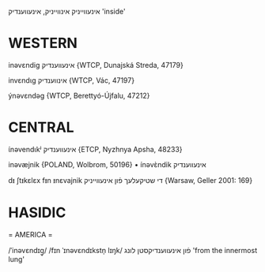 אינעווייניק
אינווייניק, אינעווענדיק
'inside'

WESTERN
========

inəvɛndig אינעווענדיק {WTCP, Dunajská Streda, 47179}

invɛndɩg אינווענדיק {WTCP, Vác, 47197}

ýnəvɛndəg {WTCP, Berettyó-Újfalu, 47212}

CENTRAL
========

ɩ́nəvendɩkʲ אינעווענדיק {ETCP, Nyzhnya Apsha, 48233}

inəvæjnik {POLAND, Wolbrom, 50196}
	•	ínəvɛ̀ndik אינעווענדיק

dᵻ ʃtᵻkɛlɛx fᵻn ᵻnɛvajnik די שטיקעלעך פֿון אינעווייניק {Warsaw, Geller 2001: 169}

HASIDIC
=======
= AMERICA = 

/ˈinəvɛndɪg̥/
/fɪn ˈɪnəvɛndɪkstn̩ lɪŋk/ פֿון אינעווענדיקסטן לונג 'from the innermost lung'
